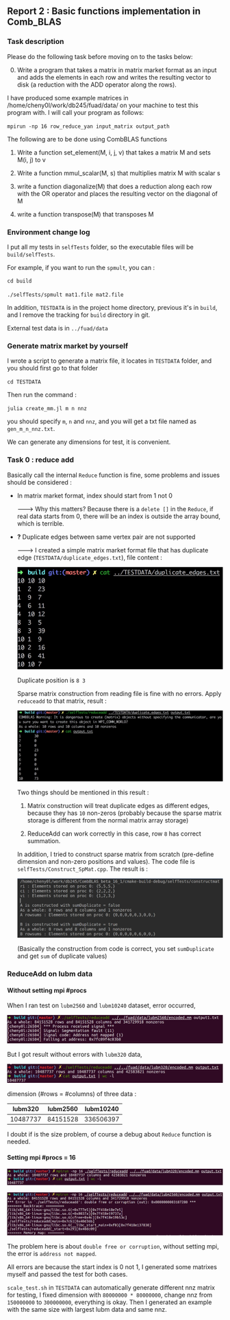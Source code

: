 ## Report 2 : Basic functions implementation in Comb_BLAS

### Task description

Please do the following task before moving on to the tasks below:

0. Write a program that takes a matrix in matrix market format as an input and adds the elements in each row and writes the resulting vector to disk (a reduction with the ADD operator along the rows).

I have produced some example matrices in /home/cheny0l/work/db245/fuad/data/ on your machine to test this program with.
I will call your program as follows:

`mpirun -np 16 row_reduce_yan input_matrix output_path`

The following are to be done using CombBLAS functions

1. Write a function set_element(M, i, j, v) that takes a matrix M and sets M(i, j) to v

2. Write a function mmul_scalar(M, s) that multiplies matrix M with scalar s

3. write a function diagonalize(M) that does a reduction along each row with the OR operator and places the resulting vector on the diagonal of M

4. write a function transpose(M) that transposes M

### Environment change log

I put all my tests in `selfTests` folder, so the executable files will be `build/selfTests`.

For example, if you want to run the `spmult`, you can :

```
cd build

./selfTests/spmult mat1.file mat2.file
```

In addition, `TESTDATA` is in the project home directory, previous it's in `build`, and I remove the tracking for `build` directory in git.

External test data is in `../fuad/data`

### Generate matrix market by yourself

I wrote a script to generate a matrix file, it locates in `TESTDATA` folder, and you should first go to that folder

`cd TESTDATA`

Then run the command :

`julia create_mm.jl m n nnz`

you should specify `m`, `n` and `nnz`, and you will get a txt file named as `gen_m_n_nnz.txt`.

We can generate any dimensions for test, it is convenient.

### Task 0 : reduce add

Basically call the internal `Reduce` function is fine, some problems and issues should be considered :

* In matrix market format, index should start from 1 not 0

    ---> Why this matters? Because there is a `delete []` in the `Reduce`, if real data starts from 0, there will be an index is outside the array bound, which is terrible.

* **?** Duplicate edges between same vertex pair are not supported

    ---> I created a simple matrix market format file that has duplicate edge (`TESTDATA/duplicate_edges.txt`), file content :

    ![dup_edges](./imgs/report2/dup_edges.jpeg)

    Duplicate position is `8 3`

    Sparse matrix construction from reading file is fine with no errors. Apply `reduceadd` to that matrix, result :

    ![reduce_add_dup_edges](./imgs/report2/reduce_add_dup_edges.jpeg)

    Two things should be mentioned in this result :

    1. Matrix construction will treat duplicate edges as different edges, because they has `10` non-zeros (probably because the sparse matrix storage is different from the normal matrix array storage)

    2. ReduceAdd can work correctly in this case, row `8` has correct summation.

    In addition, I tried to construct sparse matrix from scratch (pre-define dimension and non-zero positions and values). The code file is `selfTests/Construct_SpMat.cpp`. The result is :

    ![construct_mat](./imgs/report2/construct_mat.png)

    (Basically the construction from code is correct, you set `sumDuplicate` and get `sum` of duplicate values)

### ReduceAdd on lubm data

#### Without setting mpi #procs

When I ran test on `lubm2560` and `lubm10240` dataset, error occurred,

![lubm_error](./imgs/report2/lubm_error.png)

But I got result without errors with `lubm320` data,

![lubm320_done](./imgs/report2/lubm320_done.png)

dimension (#rows = #columns) of three data :

|lubm320|lubm2560|lubm10240|
|:-----:|:------:|:-------:|
|10487737|84151528|336506397|

I doubt if is the size problem, of course a debug about `Reduce` function is needed.

#### Setting mpi #procs = 16

![lubm320_done_np16](./imgs/report2/lubm320_done_np16.png)

![lubm_error_np16](./imgs/report2/lubm_error_np16.png)

The problem here is about `double free or corruption`, without setting mpi, the error is `address not mapped`.

All errors are because the start index is 0 not 1, I generated some matrixes myself and passed the test for both cases.

`scale_test.sh` in `TESTDATA` can automatically generate different nnz matrix for testing, I fixed dimension with `80000000 * 80000000`, change nnz from `150000000` to `300000000`, everything is okay. Then I generated an example with the same size with largest lubm data and same nnz.
